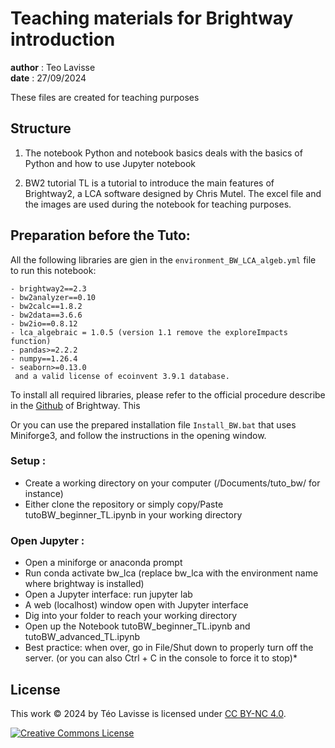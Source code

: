 # Teaching materials for Brightway introduction

**author** : Teo Lavisse  
**date** : 27/09/2024

These files are created for teaching purposes

## Structure

1. The notebook Python and notebook basics deals with the basics of Python and how to use Jupyter notebook

2. BW2 tutorial TL is a tutorial to introduce the main features of Brightway2, a LCA software designed by Chris Mutel. The excel file and the images are used during the notebook for teaching purposes.


## Preparation before the Tuto:

All the following libraries are gien in the ``environment_BW_LCA_algeb.yml`` file to run this notebook:
```
- brightway2==2.3
- bw2analyzer==0.10
- bw2calc==1.8.2
- bw2data==3.6.6
- bw2io==0.8.12
- lca_algebraic = 1.0.5 (version 1.1 remove the exploreImpacts function)
- pandas>=2.2.2
- numpy==1.26.4
- seaborn>=0.13.0
 and a valid license of ecoinvent 3.9.1 database.
```

To install all required libraries, please refer to the official procedure describe in the [Github](https://docs.brightway.dev/en/latest/content/installation/index.html) of Brightway. This

Or you can use the prepared installation file ``Install_BW.bat`` that uses Miniforge3, and follow the instructions in the opening window.

### Setup :
- Create a working directory on your computer (/Documents/tuto_bw/ for instance)
- Either clone the repository or simply copy/Paste tutoBW_beginner_TL.ipynb in your working directory

### Open Jupyter :
- Open a miniforge or anaconda prompt
- Run conda activate bw_lca (replace bw_lca with the environment name where brightway is installed)
- Open a Jupyter interface: run jupyter lab
- A web (localhost) window open with Jupyter interface 
- Dig into your folder to reach your working directory
- Open up the Notebook tutoBW_beginner_TL.ipynb and tutoBW_advanced_TL.ipynb
- Best practice: when over, go in File/Shut down to properly turn off the server. (or you can also Ctrl + C in the console to force it to stop)*

## License

This work © 2024 by Téo Lavisse is licensed under [CC BY-NC 4.0](http://creativecommons.org/licenses/by-nc/4.0/).

<a rel="license" href="http://creativecommons.org/licenses/by-nc/4.0/">
  <img alt="Creative Commons License" style="border-width:0" src="https://i.creativecommons.org/l/by-nc/4.0/88x31.png" />
</a>
